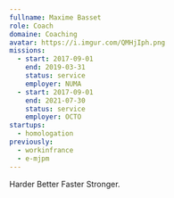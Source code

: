 ```yaml
---
fullname: Maxime Basset
role: Coach
domaine: Coaching
avatar: https://i.imgur.com/QMHjIph.png
missions:
  - start: 2017-09-01
    end: 2019-03-31
    status: service
    employer: NUMA
  - start: 2017-09-01
    end: 2021-07-30
    status: service
    employer: OCTO
startups:
  - homologation
previously:
  - workinfrance
  - e-mjpm
---
```

Harder Better Faster Stronger.